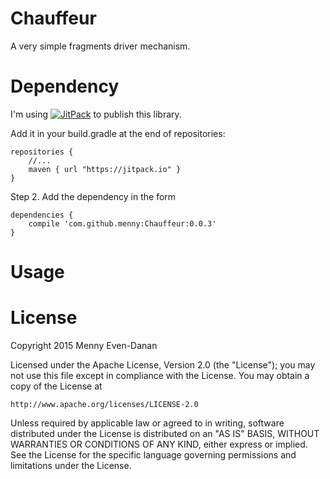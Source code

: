 # Chauffeur
A very simple fragments driver mechanism.

# Dependency
I'm using [![JitPack](https://img.shields.io/github/release/menny/Chauffeur.svg?label=JitPack)](https://jitpack.io/#menny/Chauffeur) to publish this library.

Add it in your build.gradle at the end of repositories:
```
repositories {
    //...
    maven { url "https://jitpack.io" }
}
```
Step 2. Add the dependency in the form
```
dependencies {
    compile 'com.github.menny:Chauffeur:0.0.3'
}
```

# Usage


# License

Copyright 2015 Menny Even-Danan

Licensed under the Apache License, Version 2.0 (the "License");
you may not use this file except in compliance with the License.
You may obtain a copy of the License at

    http://www.apache.org/licenses/LICENSE-2.0

Unless required by applicable law or agreed to in writing, software
distributed under the License is distributed on an "AS IS" BASIS,
WITHOUT WARRANTIES OR CONDITIONS OF ANY KIND, either express or implied.
See the License for the specific language governing permissions and
limitations under the License.
